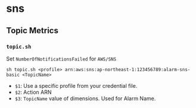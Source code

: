# sns

## Topic Metrics

### `topic.sh`
Set `NumberOfNotificationsFailed` for `AWS/SNS`
```
sh topic.sh <profile> arn:aws:sns:ap-northeast-1:123456789:alarm-sns-basic <TopicName>
```
-   `$1`: Use a specific profile from your credential file.
-   `$2`: Action ARN
-   `$3`: `TopicName` value of dimensions. Used for Alarm Name.
